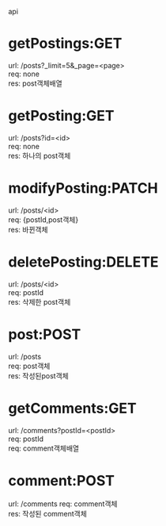 api

# getPostings:GET  
url: /posts?_limit=5&_page=&lt;page&gt;  
req: none  
res: post객체배열  

# getPosting:GET  
url: /posts?id=&lt;id&gt;  
req: none  
res: 하나의 post객체  

# modifyPosting:PATCH  
url: /posts/&lt;id&gt;  
req: {postId,post객체}  
res: 바뀐객체  

# deletePosting:DELETE  
url: /posts/&lt;id&gt;  
req: postId  
res: 삭제한 post객체  

# post:POST  
url: /posts  
req: post객체  
res: 작성된post객체  

# getComments:GET  
url: /comments?postId=&lt;postId&gt;  
req: postId  
req: comment객체배열  

# comment:POST  
url: /comments
req: comment객체  
res: 작성된 comment객체  

